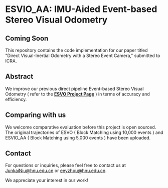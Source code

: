 # ESVIO_AA: IMU-Aided Event-based Stereo Visual Odometry

## Coming Soon

This repository contains the code implementation for our paper titled "Direct Visual-Inertial Odometry with a Stereo Event Camera," submitted to ICRA.

## Abstract

We improve our previous direct pipeline Event-based Stereo Visual Odometry ( refer to the **[ESVO Project Page](https://sites.google.com/view/esvo-project-page/home)** ) in terms of accuracy and efficiency. 

## Comparing with us

We welcome comparative evaluation before this project is open sourced. The original trajectories of ESVO ( Block Matching using 10,000 events ) and ESVIO_AA ( Block Matching using 5,000 events ) have been uploaded.

## Contact

For questions or inquiries, please feel free to contact us at JunkaiNiu@hnu.edu.cn or eeyzhou@hnu.edu.cn.

We appreciate your interest in our work!

